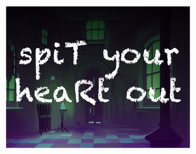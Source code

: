 <a align=”center” href="https://jakekinchen.itch.io/spit-your-heart-out"><img src="Splash.png"/></a>
